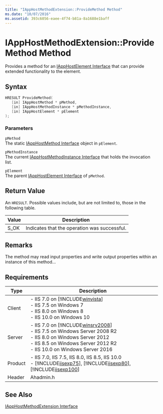 ```yaml
---
title: "IAppHostMethodExtension::ProvideMethod Method"
ms.date: "10/07/2016"
ms.assetid: 393c6056-eaee-4f74-b81a-8a1688e1baff
---
```

# IAppHostMethodExtension::ProvideMethod Method

Provides a method for an [IAppHostElement Interface](../../web-development-reference/native-code-api-reference/iapphostelement-interface.md) that can provide extended functionality to the element.  
  
## Syntax  
  
```cpp  
HRESULT ProvideMethod(  
   [in] IAppHostMethod * pMethod,  
   [in] IAppHostMethodInstance * pMethodInstance,  
   [in] IAppHostElement * pElement  
);  
```  
  
### Parameters  

 `pMethod`  
 The static [IAppHostMethod Interface](../../web-development-reference/native-code-api-reference/iapphostmethod-interface.md) object in `pElement`.  
  
 `pMethodInstance`  
 The current [IAppHostMethodInstance Interface](../../web-development-reference/native-code-api-reference/iapphostmethodinstance-interface.md) that holds the invocation list.  
  
 `pElement`  
 The parent [IAppHostElement Interface](../../web-development-reference/native-code-api-reference/iapphostelement-interface.md) of `pMethod`.  
  
## Return Value  

 An `HRESULT`. Possible values include, but are not limited to, those in the following table.  
  
|Value|Description|  
|-----------|-----------------|  
|S_OK|Indicates that the operation was successful.|  
  
## Remarks  

 The method may read input properties and write output properties within an instance of this method...  
  
## Requirements  
  
|Type|Description|  
|----------|-----------------|  
|Client|-   IIS 7.0 on [!INCLUDE[winvista](../../wmi-provider/includes/winvista-md.md)]<br />-   IIS 7.5 on Windows 7<br />-   IIS 8.0 on Windows 8<br />-   IIS 10.0 on Windows 10|  
|Server|-   IIS 7.0 on [!INCLUDE[winsrv2008](../../wmi-provider/includes/winsrv2008-md.md)]<br />-   IIS 7.5 on Windows Server 2008 R2<br />-   IIS 8.0 on Windows Server 2012<br />-   IIS 8.5 on Windows Server 2012 R2<br />-   IIS 10.0 on Windows Server 2016|  
|Product|-   IIS 7.0, IIS 7.5, IIS 8.0, IIS 8.5, IIS 10.0<br />-   [!INCLUDE[iisexp75](../../web-development-reference/native-code-api-reference/includes/iisexp75-md.md)], [!INCLUDE[iisexp80](../../web-development-reference/native-code-api-reference/includes/iisexp80-md.md)], [!INCLUDE[iisexp100](../../web-development-reference/native-code-api-reference/includes/iisexp100-md.md)]|  
|Header|Ahadmin.h|  
  
## See Also  

 [IAppHostMethodExtension Interface](../../web-development-reference/native-code-api-reference/iapphostmethodextension-interface.md)
